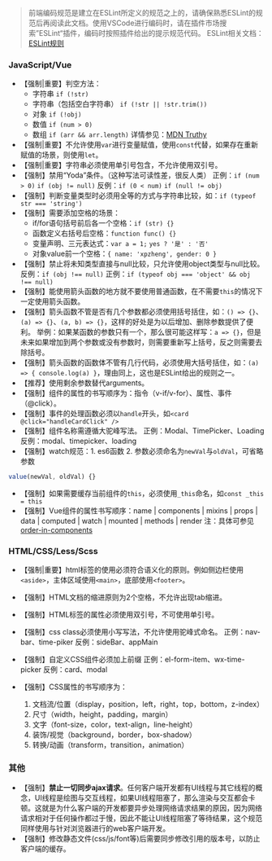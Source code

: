 > 前端编码规范是建立在ESLint所定义的规范之上的，请确保熟悉ESLint的规范后再阅读此文档。使用VSCode进行编码时，请在插件市场搜索”ESLint“插件，编码时按照插件给出的提示规范代码。
> ESLint相关文档：[ESLint规则](http://eslint.cn/docs/rules/)

###  JavaScript/Vue
- 【强制|重要】判空方法：
   - 字符串 `if (!str)`
   - 字符串（包括空白字符串） `if (!str || !str.trim())`
   - 对象 `if (!obj)`
   - 数值 `if (num > 0)`
   - 数组 `if (arr && arr.length)`
   详情参见：[MDN Truthy](https://developer.mozilla.org/zh-CN/docs/Glossary/Truthy)
- 【强制|重要】不允许使用`var`进行变量赋值，使用`const`代替，如果存在重新赋值的场景，则使用`let`。
- 【强制|重要】字符串必须使用单引号包含，不允许使用双引号。
- 【强制】禁用“Yoda”条件。（这种写法可读性差，很反人类）
   正例：`if (num > 0)` `if (obj != null)`
   反例：`if (0 < num)` `if (null != obj)`
- 【强制】判断变量类型时必须用全等的方式与字符串比较，如：`if (typeof str === 'string')`
- 【强制】需要添加空格的场景：
   - if/for语句括号前后各一个空格：`if (str) {}`
   - 函数定义右括号后空格：`function func() {}`
   - 变量声明、三元表达式：`var a = 1;` `yes ? '是' : '否'`
   - 对象value前一个空格：`{ name: 'xpzheng', gender: 0 }`
- 【强制】禁止将未知类型直接与null比较，只允许使用object类型与null比较。
反例：`if (obj !== null)`
正例：`if (typeof obj === 'object' && obj !== null)`
- 【强制】能使用箭头函数的地方就不要使用普通函数，在不需要`this`的情况下一定使用箭头函数。
- 【强制】箭头函数不管是否有几个参数都必须使用括号括住，如：`() => {}`、`(a) => {}`、`(a, b) => {}`，这样的好处是为以后增加、删除参数提供了便利。
   举例：如果某函数的参数只有一个，那么很可能这样写：`a => {}`，但是未来如果增加到两个参数或没有参数时，则需要重新写上括号，反之则需要去除括号。
- 【强制】箭头函数的函数体不管有几行代码，必须使用大括号括住，如：`(a) => { console.log(a) }`，理由同上，这也是ESLint给出的规则之一。
- 【推荐】使用剩余参数替代arguments。
- 【强制】组件的属性的书写顺序为：指令（v-if/v-for）、属性、事件（@click）。
- 【强制】事件的处理函数必须以`handle`开头，如`<card @click="handleCardClick" />`
- 【强制】组件名称需遵循大驼峰写法。
   正例：Modal、TimePicker、Loading
   反例：modal、timepicker、loading
- 【强制】watch规范：1. es6函数 2. 参数必须命名为`newVal`与`oldVal`，可省略参数
```js
value(newVal, oldVal) {}
```
- 【强制】如果需要缓存当前组件的`this`，必须使用`_this`命名，如`const _this = this`
- 【强制】Vue组件的属性书写顺序：name | components | mixins | props | data | computed | watch | mounted | methods | render
注：具体可参见[order-in-components](https://eslint.vuejs.org/rules/order-in-components.html)

### HTML/CSS/Less/Scss
- 【强制|重要】html标签的使用必须符合语义化的原则。例如侧边栏使用`<aside>`，主体区域使用`<main>`，底部使用`<footer>`。

- 【强制】HTML文档的缩进原则为2个空格，不允许出现tab缩进。

- 【强制】HTML标签的属性必须使用双引号，不可使用单引号。
- 【强制】css class必须使用小写写法，不允许使用驼峰式命名。
  正例：nav-bar、time-piker
  反例：sideBar、appMain

- 【强制】自定义CSS组件必须加上前缀
  正例：el-form-item、wx-time-picker
  反例：card、modal

- 【强制】CSS属性的书写顺序为：
   1. 文档流/位置（display，position，left，right，top，bottom，z-index）
   2. 尺寸（width，height，padding，margin）
   3. 文字（font-size，color，text-align，line-height）
   4. 装饰/视觉（background，border，box-shadow）
   5. 转换/动画（transform，transition，animation）



### 其他
- 【强制】**禁止一切同步ajax请求**。任何客户端开发都有UI线程与其它线程的概念，UI线程是绘图与交互线程，如果UI线程阻塞了，那么渲染与交互都会卡顿。这就是为什么客户端的开发都要异步处理网络请求结果的原因，因为网络请求相对于任何操作都过于慢，因此不能让UI线程阻塞了等待结果，这个规范同样使用与针对浏览器进行的web客户端开发。
- 【强制】修改静态文件(css/js/font等)后需要同步修改引用的版本号，以防止客户端的缓存。